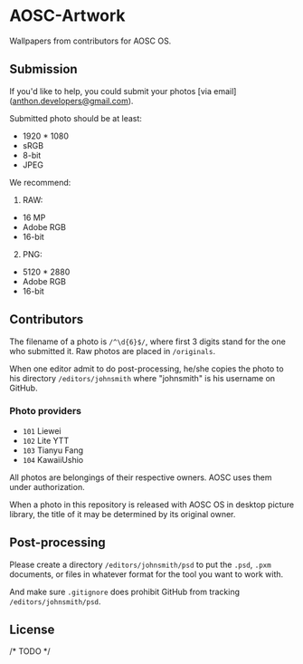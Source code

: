 # AOSC-Artwork

Wallpapers from contributors for AOSC OS.

## Submission

If you'd like to help, you could submit your photos [via email] (anthon.developers@gmail.com).

Submitted photo should be at least:

- 1920 * 1080
- sRGB
- 8-bit
- JPEG

We recommend:

1. RAW:

- 16 MP
- Adobe RGB
- 16-bit

2. PNG:

- 5120 * 2880
- Adobe RGB
- 16-bit

## Contributors

The filename of a photo is `/^\d{6}$/`, where first 3 digits stand for the one who submitted it. Raw photos are placed in `/originals`.

When one editor admit to do post-processing, he/she copies the photo to his directory `/editors/johnsmith` where "johnsmith" is his username on GitHub.

### Photo providers

- `101` Liewei
- `102` Lite YTT
- `103` Tianyu Fang
- `104` KawaiiUshio

All photos are belongings of their respective owners. AOSC uses them under authorization.

When a photo in this repository is released with AOSC OS in desktop picture library, the title of it may be determined by its original owner.

## Post-processing

Please create a directory `/editors/johnsmith/psd` to put the `.psd`, `.pxm` documents, or files in whatever format for the tool you want to work with.

And make sure `.gitignore` does prohibit GitHub from tracking `/editors/johnsmith/psd`.

## License

/* TODO */